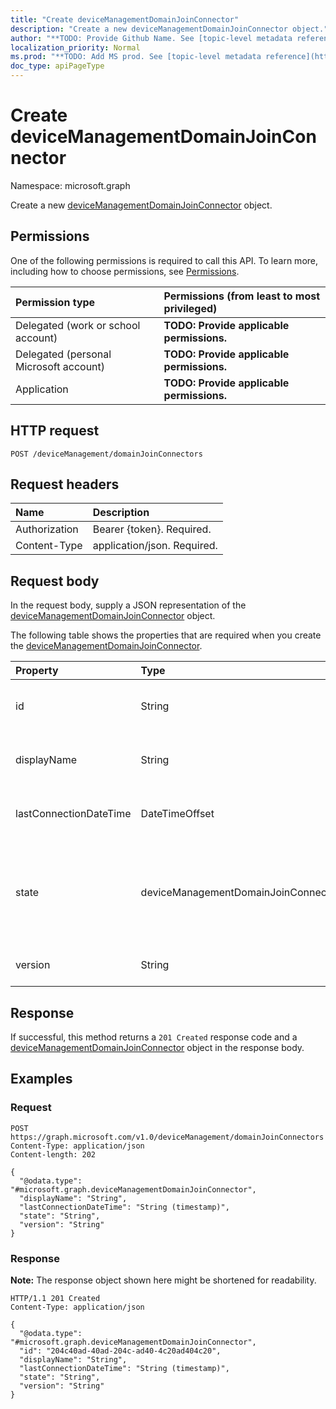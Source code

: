```yaml
---
title: "Create deviceManagementDomainJoinConnector"
description: "Create a new deviceManagementDomainJoinConnector object."
author: "**TODO: Provide Github Name. See [topic-level metadata reference](https://msgo.azurewebsites.net/add/document/guidelines/metadata.html#topic-level-metadata)**"
localization_priority: Normal
ms.prod: "**TODO: Add MS prod. See [topic-level metadata reference](https://msgo.azurewebsites.net/add/document/guidelines/metadata.html#topic-level-metadata)**"
doc_type: apiPageType
---
```


# Create deviceManagementDomainJoinConnector
Namespace: microsoft.graph



Create a new [deviceManagementDomainJoinConnector](../resources/devicemanagementdomainjoinconnector.md) object.

## Permissions
One of the following permissions is required to call this API. To learn more, including how to choose permissions, see [Permissions](/graph/permissions-reference).

|Permission type|Permissions (from least to most privileged)|
|:---|:---|
|Delegated (work or school account)|**TODO: Provide applicable permissions.**|
|Delegated (personal Microsoft account)|**TODO: Provide applicable permissions.**|
|Application|**TODO: Provide applicable permissions.**|

## HTTP request

<!-- {
  "blockType": "ignored"
}
-->
``` http
POST /deviceManagement/domainJoinConnectors
```

## Request headers
|Name|Description|
|:---|:---|
|Authorization|Bearer {token}. Required.|
|Content-Type|application/json. Required.|

## Request body
In the request body, supply a JSON representation of the [deviceManagementDomainJoinConnector](../resources/devicemanagementdomainjoinconnector.md) object.

The following table shows the properties that are required when you create the [deviceManagementDomainJoinConnector](../resources/devicemanagementdomainjoinconnector.md).

|Property|Type|Description|
|:---|:---|:---|
|id|String|**TODO: Add Description** Inherited from [entity](../resources/entity.md)|
|displayName|String|The connector display name.|
|lastConnectionDateTime|DateTimeOffset|Last time connector contacted Intune.|
|state|deviceManagementDomainJoinConnectorState|The connector state. Possible values are: `active`, `error`, `inactive`.|
|version|String|The version of the connector.|



## Response

If successful, this method returns a `201 Created` response code and a [deviceManagementDomainJoinConnector](../resources/devicemanagementdomainjoinconnector.md) object in the response body.

## Examples

### Request
<!-- {
  "blockType": "request",
  "name": "create_devicemanagementdomainjoinconnector_from_"
}
-->
``` http
POST https://graph.microsoft.com/v1.0/deviceManagement/domainJoinConnectors
Content-Type: application/json
Content-length: 202

{
  "@odata.type": "#microsoft.graph.deviceManagementDomainJoinConnector",
  "displayName": "String",
  "lastConnectionDateTime": "String (timestamp)",
  "state": "String",
  "version": "String"
}
```


### Response
**Note:** The response object shown here might be shortened for readability.
<!-- {
  "blockType": "response",
  "truncated": true,
  "@odata.type": "microsoft.graph.deviceManagementDomainJoinConnector"
}
-->
``` http
HTTP/1.1 201 Created
Content-Type: application/json

{
  "@odata.type": "#microsoft.graph.deviceManagementDomainJoinConnector",
  "id": "204c40ad-40ad-204c-ad40-4c20ad404c20",
  "displayName": "String",
  "lastConnectionDateTime": "String (timestamp)",
  "state": "String",
  "version": "String"
}
```

